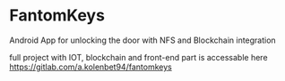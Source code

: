 # FantomKeys
Android App for unlocking the door with NFS and Blockchain integration


full project with IOT, blockchain and front-end part is accessable here https://gitlab.com/a.kolenbet94/fantomkeys
